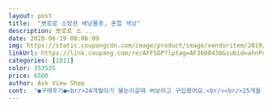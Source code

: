 ```yaml
---
layout: post 
title:  "뽀로로 소방관 배낭물총, 혼합 색상" 
description: 뽀로로 소 ..
date: 2020-06-19 08:06:09 
img: https://static.coupangcdn.com/image/product/image/vendoritem/2019/03/18/3698904978/2ddfaa63-384a-448c-8080-0872e89decad.jpg 
linkUrl: https://link.coupang.com/re/AFFSDP?lptag=AF3600438&subid=ahnPublicAsk&pageKey=90845624&itemId=284909846&vendorItemId=3698904978&traceid=V0-113-2cae347f23a9eacf 
categories: [1011] 
color: 353535 
price: 6500 
author: Ask View Shop 
cont:  "●구매후기●<br/>24개월아기 물논이갈때 써보라고 구입했어요.<br/><br/>25개월 울딸 보자마자 빨리 꺼내달라고 난리^^<br/>25개월아가도 쉽게 작동할수있는 쉬운구조에요.<br/><br/>27개월 아이가 물 절반 이상 채워 스스로 매고 스스로 당겨서 신나게 쏠 수 있어요.<br/><br/>ㅠㅜ 너무 잘되는 것도 어려운 점이 될 수 있네요<br/>가격 7.<br/>080원<br/>가방 자체는 가벼운데 물이 들어가면 무겁겠죠?<br/>공기가 들어가면서 앞으로 쭈욱쭈욱 물줄기가 나가요<br/>그런데 어깨에 매어주면 자꾸 어깨 밑으로 미끄러져서 끈 앞부분에 뭘 달아줘야 할 것 같아요.<br/><br/>깨진곳도 없고 전체적으로 깨끗합니다.<br/><br/>높은 나무에 물도 주고 놀았거든요.<br/> 장소 물색만 좀더 잘 해보면 되겠어요.<br/><br/>다만 물줄기가 세서 멀리까지 쭉쭉 나가기 때문에 아무도 없는 공터에서나 놀아야 해요 ㅠ 이 월령 아이들은 맘대로 통제가 안되잖아요 ㅠㅠ<br/>다만 연결된 호스가 접히거나 구겨지거나  꼬이거나하면<br/>물넣기 전엔 매우 가볍고.<br/>물넣어도 엄청무겁진않아요<br/>물이 꽤많이 들어가요.<br/>그래서 물을 다 소비하도록 펌핑질하면 손목이 아프다는 ㅎ<br/>물줄기가 잘 안나와서 가끔씩 연결호스를 펴줘야하는 약간의 번거로움은 있네요.<br/><br/>배낭형태라서 물도 많이 들어가고, 메고다니니까<br/>보자마자 좋아할거에요<br/>뽀로로 캐릭터 좋아하는 아기라면<br/>세차놀이.<br/> 나무물주기.<br/> 소방관역할놀이 가능해요<br/>아기가 보자마자 뽀로로 뽀로로 하면서 너무 좋아해요.<br/><br/>아기가 정말 좋아해서 돈아깝지않네요♡<br/>아기도 쉽게 할 수 있을만큼 부드러워요.<br/><br/>아파트 단지 내에서 놀았더니 1층집 열려있는 베란다에 계속 쏘고 싶어해서 애를 먹었어요.<br/><br/>안들고 있어도 좋네요^<br/> -^<br/>알찬 놀이시간 보낼수있어서 마음에들어요^^<br/>어린이집에서 물총을 두고 쓰겠다고 보내달라길래 콩순이랑 같이 구매해서 뽀로로는 어린이집으로 보냈어요.<br/><br/>엄청 물도 멀리까지 가네요.<br/><br/>여기서 산 다른 물총은 애가 혼자 힘으로는 못 쏘던데 이건 아주 쉬워요.<br/><br/>일단 뽀로로캐릭터라서 아기가 좋아해요.<br/><br/>저희 아기에게는 크기가 딱 적당하니 좋았어요.<br/><br/>적당히 물채워서 가방 메듯이 메고 총을 펌핑질하면<br/>집 화장실에서 쏘게 했더니 전구랑 환풍기까지 힘있게 쏘아서 누전될까 무서워서 못하고<br/>타요물총도 같이 샀는데 타요총이 조금더 튼튼해보입니다.<br/><br/>펌프형식으로 앞에 빨간색 부분을 당기고 밀고 하면 되네요.<br/><br/>펌프형태라서 아기도 잘쏘고.<br/><br/>플라스틱총부분이 두껍지않아 약해요.<br/> 하지만 아이가 너무좋아해요.<br/> 그래서 별5개입니다,  17키로 남아  가득채운 물통 무거워하지않아요.<br/>(물통이 작은듯했는데 물 가득채우니 꽤 무겁네요) .<br/><br/>하지만 산건 후회 안해요 자기가 소방관 됐다고 엄청 좋아하고<br/>24개월아기 물논이갈때 써보라고 구입했어요.<br/><br/>25개월 울딸 보자마자 빨리 꺼내달라고 난리^^<br/>25개월아가도 쉽게 작동할수있는 쉬운구조에요.<br/><br/>27개월 아이가 물 절반 이상 채워 스스로 매고 스스로 당겨서 신나게 쏠 수 있어요.<br/><br/>ㅠㅜ 너무 잘되는 것도 어려운 점이 될 수 있네요<br/>가격 7.<br/>080원<br/>가방 자체는 가벼운데 물이 들어가면 무겁겠죠?<br/>공기가 들어가면서 앞으로 쭈욱쭈욱 물줄기가 나가요<br/>그런데 어깨에 매어주면 자꾸 어깨 밑으로 미끄러져서 끈 앞부분에 뭘 달아줘야 할 것 같아요.<br/><br/>깨진곳도 없고 전체적으로 깨끗합니다.<br/><br/>높은 나무에 물도 주고 놀았거든요.<br/> 장소 물색만 좀더 잘 해보면 되겠어요.<br/><br/>다만 물줄기가 세서 멀리까지 쭉쭉 나가기 때문에 아무도 없는 공터에서나 놀아야 해요 ㅠ 이 월령 아이들은 맘대로 통제가 안되잖아요 ㅠㅠ<br/>다만 연결된 호스가 접히거나 구겨지거나  꼬이거나하면<br/>물넣기 전엔 매우 가볍고.<br/>물넣어도 엄청무겁진않아요<br/>물이 꽤많이 들어가요.<br/>그래서 물을 다 소비하도록 펌핑질하면 손목이 아프다는 ㅎ<br/>물줄기가 잘 안나와서 가끔씩 연결호스를 펴줘야하는 약간의 번거로움은 있네요.<br/><br/>배낭형태라서 물도 많이 들어가고, 메고다니니까<br/>보자마자 좋아할거에요<br/>뽀로로 캐릭터 좋아하는 아기라면<br/>세차놀이.<br/> 나무물주기.<br/> 소방관역할놀이 가능해요<br/>아기가 보자마자 뽀로로 뽀로로 하면서 너무 좋아해요.<br/><br/>아기가 정말 좋아해서 돈아깝지않네요♡<br/>아기도 쉽게 할 수 있을만큼 부드러워요.<br/><br/>아파트 단지 내에서 놀았더니 1층집 열려있는 베란다에 계속 쏘고 싶어해서 애를 먹었어요.<br/><br/>안들고 있어도 좋네요^<br/> -^<br/>알찬 놀이시간 보낼수있어서 마음에들어요^^<br/>어린이집에서 물총을 두고 쓰겠다고 보내달라길래 콩순이랑 같이 구매해서 뽀로로는 어린이집으로 보냈어요.<br/><br/>엄청 물도 멀리까지 가네요.<br/><br/>여기서 산 다른 물총은 애가 혼자 힘으로는 못 쏘던데 이건 아주 쉬워요.<br/><br/>일단 뽀로로캐릭터라서 아기가 좋아해요.<br/><br/>저희 아기에게는 크기가 딱 적당하니 좋았어요.<br/><br/>적당히 물채워서 가방 메듯이 메고 총을 펌핑질하면<br/>집 화장실에서 쏘게 했더니 전구랑 환풍기까지 힘있게 쏘아서 누전될까 무서워서 못하고<br/>타요물총도 같이 샀는데 타요총이 조금더 튼튼해보입니다.<br/><br/>펌프형식으로 앞에 빨간색 부분을 당기고 밀고 하면 되네요.<br/><br/>펌프형태라서 아기도 잘쏘고.<br/><br/>플라스틱총부분이 두껍지않아 약해요.<br/> 하지만 아이가 너무좋아해요.<br/> 그래서 별5개입니다,  17키로 남아  가득채운 물통 무거워하지않아요.<br/>(물통이 작은듯했는데 물 가득채우니 꽤 무겁네요) .<br/><br/>하지만 산건 후회 안해요 자기가 소방관 됐다고 엄청 좋아하고<br/>" 
---
```

